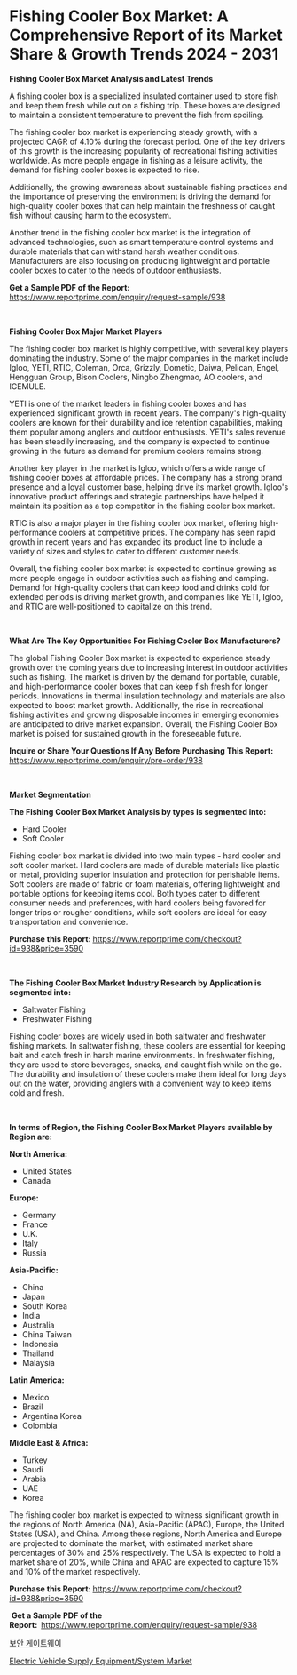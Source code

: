 <p><h1>Fishing Cooler Box Market: A Comprehensive Report of its Market Share & Growth Trends 2024 - 2031</h1></p><p><strong>Fishing Cooler Box Market Analysis and Latest Trends</strong></p>
<p><p>A fishing cooler box is a specialized insulated container used to store fish and keep them fresh while out on a fishing trip. These boxes are designed to maintain a consistent temperature to prevent the fish from spoiling.</p><p>The fishing cooler box market is experiencing steady growth, with a projected CAGR of 4.10% during the forecast period. One of the key drivers of this growth is the increasing popularity of recreational fishing activities worldwide. As more people engage in fishing as a leisure activity, the demand for fishing cooler boxes is expected to rise.</p><p>Additionally, the growing awareness about sustainable fishing practices and the importance of preserving the environment is driving the demand for high-quality cooler boxes that can help maintain the freshness of caught fish without causing harm to the ecosystem.</p><p>Another trend in the fishing cooler box market is the integration of advanced technologies, such as smart temperature control systems and durable materials that can withstand harsh weather conditions. Manufacturers are also focusing on producing lightweight and portable cooler boxes to cater to the needs of outdoor enthusiasts.</p></p>
<p><strong>Get a Sample PDF of the Report:&nbsp;</strong> <a href="https://www.reportprime.com/enquiry/request-sample/938">https://www.reportprime.com/enquiry/request-sample/938</a></p>
<p>&nbsp;</p>
<p><strong>Fishing Cooler Box Major Market Players</strong></p>
<p><p>The fishing cooler box market is highly competitive, with several key players dominating the industry. Some of the major companies in the market include Igloo, YETI, RTIC, Coleman, Orca, Grizzly, Dometic, Daiwa, Pelican, Engel, Hengguan Group, Bison Coolers, Ningbo Zhengmao, AO coolers, and ICEMULE.</p><p>YETI is one of the market leaders in fishing cooler boxes and has experienced significant growth in recent years. The company's high-quality coolers are known for their durability and ice retention capabilities, making them popular among anglers and outdoor enthusiasts. YETI's sales revenue has been steadily increasing, and the company is expected to continue growing in the future as demand for premium coolers remains strong.</p><p>Another key player in the market is Igloo, which offers a wide range of fishing cooler boxes at affordable prices. The company has a strong brand presence and a loyal customer base, helping drive its market growth. Igloo's innovative product offerings and strategic partnerships have helped it maintain its position as a top competitor in the fishing cooler box market.</p><p>RTIC is also a major player in the fishing cooler box market, offering high-performance coolers at competitive prices. The company has seen rapid growth in recent years and has expanded its product line to include a variety of sizes and styles to cater to different customer needs.</p><p>Overall, the fishing cooler box market is expected to continue growing as more people engage in outdoor activities such as fishing and camping. Demand for high-quality coolers that can keep food and drinks cold for extended periods is driving market growth, and companies like YETI, Igloo, and RTIC are well-positioned to capitalize on this trend.</p></p>
<p>&nbsp;</p>
<p><strong>What Are The Key Opportunities For Fishing Cooler Box Manufacturers?</strong></p>
<p><p>The global Fishing Cooler Box market is expected to experience steady growth over the coming years due to increasing interest in outdoor activities such as fishing. The market is driven by the demand for portable, durable, and high-performance cooler boxes that can keep fish fresh for longer periods. Innovations in thermal insulation technology and materials are also expected to boost market growth. Additionally, the rise in recreational fishing activities and growing disposable incomes in emerging economies are anticipated to drive market expansion. Overall, the Fishing Cooler Box market is poised for sustained growth in the foreseeable future.</p></p>
<p><strong>Inquire or Share Your Questions If Any Before Purchasing This Report:</strong> <a href="https://www.reportprime.com/enquiry/pre-order/938">https://www.reportprime.com/enquiry/pre-order/938</a></p>
<p>&nbsp;</p>
<p><strong>Market Segmentation</strong></p>
<p><strong>The Fishing Cooler Box Market Analysis by types is segmented into:</strong></p>
<p><ul><li>Hard Cooler</li><li>Soft Cooler</li></ul></p>
<p><p>Fishing cooler box market is divided into two main types - hard cooler and soft cooler market. Hard coolers are made of durable materials like plastic or metal, providing superior insulation and protection for perishable items. Soft coolers are made of fabric or foam materials, offering lightweight and portable options for keeping items cool. Both types cater to different consumer needs and preferences, with hard coolers being favored for longer trips or rougher conditions, while soft coolers are ideal for easy transportation and convenience.</p></p>
<p><strong>Purchase this Report:&nbsp;</strong><a href="https://www.reportprime.com/checkout?id=938&price=3590">https://www.reportprime.com/checkout?id=938&price=3590</a></p>
<p>&nbsp;</p>
<p><strong>The Fishing Cooler Box Market Industry Research by Application is segmented into:</strong></p>
<p><ul><li>Saltwater Fishing</li><li>Freshwater Fishing</li></ul></p>
<p><p>Fishing cooler boxes are widely used in both saltwater and freshwater fishing markets. In saltwater fishing, these coolers are essential for keeping bait and catch fresh in harsh marine environments. In freshwater fishing, they are used to store beverages, snacks, and caught fish while on the go. The durability and insulation of these coolers make them ideal for long days out on the water, providing anglers with a convenient way to keep items cold and fresh.</p></p>
<p>&nbsp;</p>
<p><strong>In terms of Region, the Fishing Cooler Box Market Players available by Region are:</strong></p>
<p>
    <p> <strong> North America: </strong>
        <ul>
            <li>United States</li>
            <li>Canada</li>
        </ul>
        </p> 
    <p> <strong> Europe: </strong>
        <ul>
            <li>Germany</li>
            <li>France</li>
            <li>U.K.</li>
            <li>Italy</li>
            <li>Russia</li>
        </ul>
        </p> 
    <p> <strong> Asia-Pacific: </strong>
        <ul>
            <li>China</li>
            <li>Japan</li>
            <li>South Korea</li>
            <li>India</li>
            <li>Australia</li>
            <li>China Taiwan</li>
            <li>Indonesia</li>
            <li>Thailand</li>
            <li>Malaysia</li>
        </ul>
        </p> 
    <p> <strong> Latin America: </strong>
        <ul>
            <li>Mexico</li>
            <li>Brazil</li>
            <li>Argentina Korea</li>
            <li>Colombia</li>
        </ul>
        </p> 
    <p> <strong> Middle East & Africa: </strong>
        <ul>
            <li>Turkey</li>
            <li>Saudi</li>
            <li>Arabia</li>
            <li>UAE</li>
            <li>Korea</li>
        </ul>
    </p>
    </p>
<p><p>The fishing cooler box market is expected to witness significant growth in the regions of North America (NA), Asia-Pacific (APAC), Europe, the United States (USA), and China. Among these regions, North America and Europe are projected to dominate the market, with estimated market share percentages of 30% and 25% respectively. The USA is expected to hold a market share of 20%, while China and APAC are expected to capture 15% and 10% of the market respectively.</p></p>
<p><strong>Purchase this Report: </strong><a href="https://www.reportprime.com/checkout?id=938&price=3590">https://www.reportprime.com/checkout?id=938&price=3590</a></p>
<p>&nbsp;<strong>Get a Sample PDF of the Report:&nbsp;&nbsp;</strong><a href="https://www.reportprime.com/enquiry/request-sample/938">https://www.reportprime.com/enquiry/request-sample/938</a></p>
<p><strong></strong></p>
<p><p><a href="https://medium.com/@wilsoniehn789562023/%EB%B3%B4%EC%95%88-%EA%B2%8C%EC%9D%B4%ED%8A%B8%EC%9B%A8%EC%9D%B4-%EC%8B%9C%EC%9E%A5-%EB%B3%B4%EA%B3%A0%EC%84%9C%EB%8A%94-%EC%9D%B4-%EC%8B%9C%EC%9E%A5%EC%9D%98-%EC%B5%9C%EC%8B%A0-%ED%8A%B8%EB%A0%8C%EB%93%9C%EC%99%80-%EC%84%B1%EC%9E%A5-%EA%B8%B0%ED%9A%8C%EB%A5%BC-%EB%B0%9D%ED%98%80%EC%A4%8D%EB%8B%88%EB%8B%A4-18e63681f051">보안 게이트웨이</a></p><p><a href="https://invited-way-688.notion.site/Electric-Vehicle-Supply-Equipment-System-Market-with-the-goal-of-estimating-the-market-size-and-futu-50f95bbbba0f405aaddb19605d0cf9dc">Electric Vehicle Supply Equipment/System Market</a></p></p>